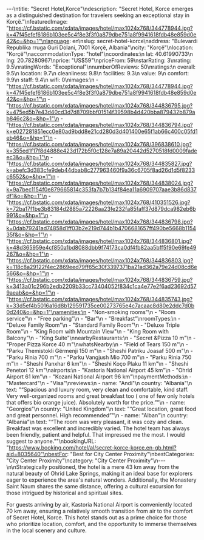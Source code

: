 ---\ntitle: "Secret Hotel,Korce"\ndescription: "Secret Hotel, Korce emerges as a distinguished destination for travelers seeking an exceptional stay in Korçë."\nfeaturedImage: "https://cf.bstatic.com/xdata/images/hotel/max1024x768/344778944.jpg?k=47f45efef6186b103ee5c4f8e3f3f0a879dbe751a8f9941618fdb48e859d0e42&o=&hp=1"\nlanguage: en\nslug: secret-hotel-korce\naddress: "Bulevardi Republika rruga Guri Dolani, 7001 Korçë, Albania"\ncity: "Korçë"\nlocation: "Korçë"\naccommodationType: "hotel"\ncoordinates:\n  lat: 40.61990733\n  lng: 20.78280967\nprice: "US$59"\npriceFrom: 59\nstarRating: 3\nrating: 9.5\nratingWords: "Exceptional"\nnumberOfReviews: 50\nratings:\n  overall: 9.5\n  location: 9.7\n  cleanliness: 9.8\n  facilities: 9.3\n  value: 9\n  comfort: 9.9\n  staff: 9.4\n  wifi: 0\nimages:\n  - "https://cf.bstatic.com/xdata/images/hotel/max1024x768/344778944.jpg?k=47f45efef6186b103ee5c4f8e3f3f0a879dbe751a8f9941618fdb48e859d0e42&o=&hp=1"\n  - "https://cf.bstatic.com/xdata/images/hotel/max1024x768/344836795.jpg?k=475ed5b7e43d40cd3d7d8709bbf01514f39598b4d420bba879432b879ab846c2&o=&hp=1"\n  - "https://cf.bstatic.com/xdata/images/hotel/max1024x768/344836794.jpg?k=e027281851ecc0e80ad9bdd8e21cd280d3d401400e65f1ab66c400c05fd1eb46&o=&hp=1"\n  - "https://cf.bstatic.com/xdata/images/hotel/max1024x768/396838610.jpg?k=355ed1f17f8d4888e423d172b5f0c128e7a89a20442d5270518fd0009fadeec3&o=&hp=1"\n  - "https://cf.bstatic.com/xdata/images/hotel/max1024x768/344835827.jpg?k=abefc3d383cfe9deb44dbab8c277963460f9a36c6705f8ad26d1d5f8233c6552&o=&hp=1"\n  - "https://cf.bstatic.com/xdata/images/hotel/max1024x768/344838024.jpg?k=9a7bec1154f0e879665814c353fa7b7b134f84ea11a6909707aae3b86d837df1&o=&hp=1"\n  - "https://cf.bstatic.com/xdata/images/hotel/max1024x768/410351526.jpg?k=72ba17f1be3b83184d2885a72226aa23fe232fa85faff37d879dca982eb6b991&o=&hp=1"\n  - "https://cf.bstatic.com/xdata/images/hotel/max1024x768/344836798.jpg?k=0dab79241ad74858d1ff03b2e219d744b1b4706681657ff490be5668b115435f&o=&hp=1"\n  - "https://cf.bstatic.com/xdata/images/hotel/max1024x768/344836801.jpg?k=48d365959e4cf850a1bd8088dbb9f74173ca0df4fb82aa5bff5f90e69fe49267&o=&hp=1"\n  - "https://cf.bstatic.com/xdata/images/hotel/max1024x768/344836803.jpg?k=118c8a29122f4ec2869eed79ff65c30f3397371ba21ad362a79e24d08cd6e566&o=&hp=1"\n  - "https://cf.bstatic.com/xdata/images/hotel/max1024x768/344836759.jpg?k=3413a01c296b2edb2209b33cc73404052f834c1ca4e77e2f6ad23692d579aeab&o=&hp=1"\n  - "https://cf.bstatic.com/xdata/images/hotel/max1024x768/344835743.jpg?k=33d5ef4b5016a16d8b129591735ce00273765e4c7acaac8d80e2ddc7d0b0d240&o=&hp=1"\namenities:\n  - "Non-smoking rooms"\n  - "Room service"\n  - "Free parking"\n  - "Bar"\n  - "Breakfast"\nroomTypes:\n  - "Deluxe Family Room"\n  - "Standard Family Room"\n  - "Deluxe Triple Room"\n  - "King Room with Mountain View"\n  - "King Room with Balcony"\n  - "King Suite"\nnearbyRestaurants:\n  - "Secret &Pizza 10 m"\n  - "Proper Pizza Korce 40 m"\nwhatsNearby:\n  - "Field of Tears 150 m"\n  - "Parku Themistokli Gërmenji 150 m"\n  - "Sheshi Patriku Joasaf 500 m"\n  - "Parku Rinia 700 m"\n  - "Parku Vangjush Mio 700 m"\n  - "Parku Rinia 750 m"\n  - "Sheshi Panxhar 6 km"\n  - "Sheshi Koço Plaku 11 km"\n  - "Sheshi Penetori 12 km"\nairports:\n  - "Kastoria National Airport 45 km"\n  - "Ohrid Airport 61 km"\n  - "Kozani National Airport 96 km"\npaymentMethods:\n  - "Mastercard"\n  - "Visa"\nreviews:\n  - name: "Andi"\n    country: "Albania"\n    text: "“Spacious and luxury room, very clean and comfortable, kind staff.
Very well-organized rooms and great breakfast too ( one of few only hotels that offers bio orange juice).
Absolutely worth for the price.”"\n  - name: "Georgios"\n    country: "United Kingdom"\n    text: "“Great location, great food and great personnel. High recommended”"\n  - name: "Alban"\n    country: "Albania"\n    text: "“The room was very pleasant, it was cozy and clean. Breakfast was excellent and incredibly varied. The hotel team has always been friendly, patient and helpful. That impressed me the most. I would suggest to anyone.”"\nbookingURL: "https://www.booking.com/hotel/al/secret-korce-korce.en-gb.html?aid=8035640"\nbestFor: "Best for City Center Proximity"\nbestCategories: "City Center Proximity"\ncategory: "City Center Proximity"\n---\n\nStrategically positioned, the hotel is a mere 43 km away from the natural beauty of Ohrid Lake Springs, making it an ideal base for explorers eager to experience the area's natural wonders. Additionally, the Monastery Saint Naum shares the same distance, offering a cultural excursion for those intrigued by historical and spiritual sites.

For guests arriving by air, Kastoria National Airport is conveniently located 70 km away, ensuring a relatively smooth transition from air to the comfort of Secret Hotel, Korce. This hotel stands out as a prime choice for those who prioritize location, comfort, and the opportunity to immerse themselves in the local scenery and culture.